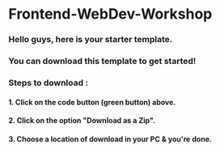 # Frontend-WebDev-Workshop
### Hello guys, here is your starter template.
### You can download this template to get started!
### Steps to download :
#### 1. Click on the code button (green button) above.
#### 2. Click on the option "Download as a Zip".
#### 3. Choose a location of download in  your PC & you're done.
